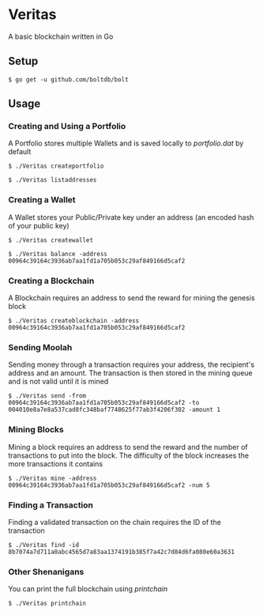 # Veritas
 A basic blockchain written in Go

## Setup
```
$ go get -u github.com/boltdb/bolt
```

## Usage

### Creating and Using a Portfolio
A Portfolio stores multiple Wallets and is saved locally to *portfolio.dat* by default
```
$ ./Veritas createportfolio
```
```
$ ./Veritas listaddresses
```
### Creating a Wallet
A Wallet stores your Public/Private key under an address (an encoded hash of your public key)
```
$ ./Veritas createwallet
```
```
$ ./Veritas balance -address 00964c39164c3936ab7aa1fd1a705b053c29af849166d5caf2
```
### Creating a Blockchain
A Blockchain requires an address to send the reward for mining the genesis block
```
$ ./Veritas createblockchain -address 00964c39164c3936ab7aa1fd1a705b053c29af849166d5caf2
```
### Sending Moolah
Sending money through a transaction requires your address, the recipient's address and an amount. The transaction is then stored in the mining queue and is not valid until it is mined
```
$ ./Veritas send -from 00964c39164c3936ab7aa1fd1a705b053c29af849166d5caf2 -to 004010e8a7e8a537cad8fc348baf7748625f77ab3f4206f302 -amount 1
```
### Mining Blocks
Mining a block requires an address to send the reward and the number of transactions to put into the block. The difficulty of the block increases the more transactions it contains
```
$ ./Veritas mine -address 00964c39164c3936ab7aa1fd1a705b053c29af849166d5caf2 -num 5
```
### Finding a Transaction
Finding a validated transaction on the chain requires the ID of the transaction
```
$ ./Veritas find -id 8b7074a7d711a0abc4565d7a83aa1374191b385f7a42c7d84d6fa080e60a3631
```
### Other Shenanigans
You can print the full blockchain using *printchain*
```
$ ./Veritas printchain
```
